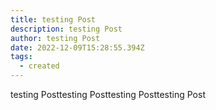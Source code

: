 ```yaml
---
title: testing Post
description: testing Post
author: testing Post
date: 2022-12-09T15:28:55.394Z
tags:
  - created
---
```

testing Posttesting Posttesting Posttesting Post